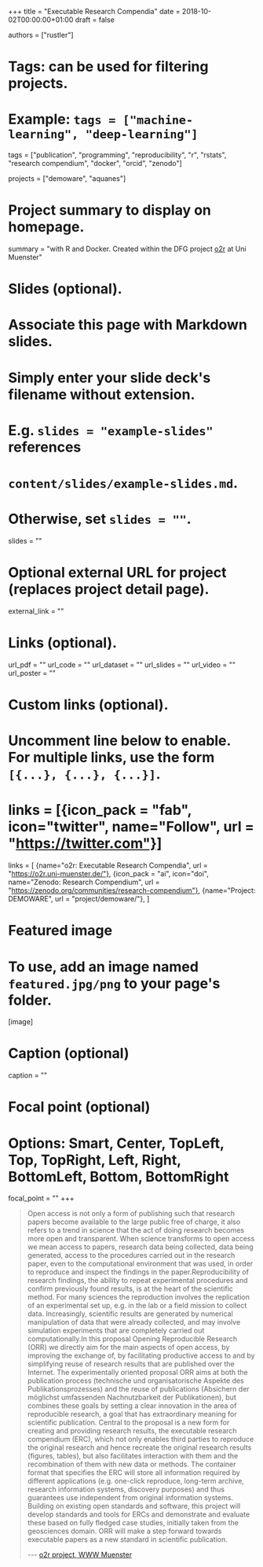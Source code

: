 +++
title = "Executable Research Compendia"
date = 2018-10-02T00:00:00+01:00
draft = false

authors = ["rustler"]

# Tags: can be used for filtering projects.
# Example: `tags = ["machine-learning", "deep-learning"]`
tags = ["publication", "programming", "reproducibility", "r", "rstats", "research compendium", "docker", "orcid", "zenodo"]

projects = ["demoware", "aquanes"]

# Project summary to display on homepage.
summary = "with R and Docker. Created within the DFG project [o2r](https://o2r.info) at Uni Muenster"

# Slides (optional).
#   Associate this page with Markdown slides.
#   Simply enter your slide deck's filename without extension.
#   E.g. `slides = "example-slides"` references 
#   `content/slides/example-slides.md`.
#   Otherwise, set `slides = ""`.
slides = ""

# Optional external URL for project (replaces project detail page).
external_link = ""

# Links (optional).
url_pdf = ""
url_code = ""
url_dataset = ""
url_slides = ""
url_video = ""
url_poster = ""

# Custom links (optional).
#   Uncomment line below to enable. For multiple links, use the form `[{...}, {...}, {...}]`.
# links = [{icon_pack = "fab", icon="twitter", name="Follow", url = "https://twitter.com"}]
links = [
{name="o2r: Executable Research Compendia", url = "https://o2r.uni-muenster.de/"},
{icon_pack = "ai", icon="doi", name="Zenodo: Research Compendium", url = "https://zenodo.org/communities/research-compendium"},
{name="Project: DEMOWARE", url = "project/demoware/"},
]


# Featured image
# To use, add an image named `featured.jpg/png` to your page's folder. 
[image]
  # Caption (optional)
  caption = ""

  # Focal point (optional)
  # Options: Smart, Center, TopLeft, Top, TopRight, Left, Right, BottomLeft, Bottom, BottomRight
  focal_point = ""
+++

> Open access is not only a form of publishing such that research papers become available to the large public free of charge, it also refers to a trend in science that the act of doing research becomes more open and transparent. When science transforms to open access we mean access to papers, research data being collected, data being generated, access to the procedures carried out in the research paper, even to the computational environment that was used, in order to reproduce and inspect the findings in the paper.Reproducibility of research findings, the ability to repeat experimental procedures and confirm previously found results, is at the heart of the scientific method. For many sciences the reproduction involves the replication of an experimental set up, e.g. in the lab or a field mission to collect data. Increasingly, scientific results are generated by numerical manipulation of data that were already collected, and may involve simulation experiments that are completely carried out computationally.In this proposal Opening Reproducible Research (ORR) we directly aim for the main aspects of open access, by improving the exchange of, by facilitating productive access to and by simplifying reuse of research results that are published over the Internet. The experimentally oriented proposal ORR aims at both the publication process (technische und organisatorische Aspekte des Publikationsprozesses) and the reuse of publications (Absichern der möglichst umfassenden Nachnutzbarkeit der Publikationen), but combines these goals by setting a clear innovation in the area of reproducible research, a goal that has extraordinary meaning for scientific publication. Central to the proposal is a new form for creating and providing research results, the executable research compendium (ERC), which not only enables third parties to reproduce the original research and hence recreate the original research results (figures, tables), but also facilitates interaction with them and the recombination of them with new data or methods. The container format that specifies the ERC will store all information required by different applications (e.g. one-click reproduce, long-term archive, research information systems, discovery purposes) and thus guarantees use independent from original information systems. Building on existing open standards and software, this project will develop standards and tools for ERCs and demonstrate and evaluate these based on fully fledged case studies, initially taken from the geosciences domain. ORR will make a step forward towards executable papers as a new standard in scientific publication. 
>
> --- [o2r project, WWW Muenster](https://www.uni-muenster.de/Geoinformatics/en/research/projects/O2R.html)

